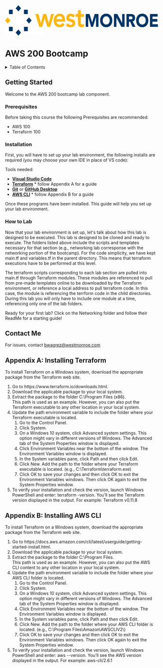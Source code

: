 
<!-- PROJECT LOGO -->
<br />
<div align="left">
  <a href="https://github.com/Benwagrez/AWS-200-Bootcamp/">
    <img src="Setup/images/wmlogo.png" alt="Logo" width="540" height="100">
  </a>
</div>
<h1> AWS 200 Bootcamp </h1>

<!-- TABLE OF CONTENTS -->
<details>
  <summary>Table of Contents</summary>
  <ol>
    <li>
      <a href="#getting-started">Getting Started</a>
      <ul>
        <li><a href="#prerequisites">Prerequisites</a></li>
        <li><a href="#installation">Installation</a></li>
        <li><a href="#how-to-lab">How to Lab</a></li>
      </ul>
    </li>
    <li>
      <a href="#contact-me">Contact Me</a>
    </li>
    <li>
      <a href="#appendix-a:-installing-terraform">Appendix A: Installing Terraform</a>
    </li>
    <li>
      <a href="#appendix-b:-installing-aws-cli">Appendix B: Installing AWS CLI</a>
    </li>
  </ol>
</details>

## Getting Started

Welcome to the AWS 200 bootcamp lab component. 

### Prerequisites

Before taking this course the following Prerequisites are recommended:
* AWS 100 
* Terraform 100 

### Installation

 First, you will have to set up your lab environment, the following installs are required (you may choose your own IDE in place of VS code):

Tools needed:
* <a href="https://code.visualstudio.com/"><strong>Visual Studio Code</strong></a>
* <a href="https://www.terraform.io/downloads"><strong>Terraform</strong></a> * follow Appendix A for a guide
* <a href="https://git-scm.com/downloads"><strong>Git</strong></a> or <a href="https://desktop.github.com/"><strong>GitHub Desktop</strong></a>
* <a href="https://docs.aws.amazon.com/cli/latest/userguide/getting-started-install.html"><strong>AWS CLI</strong></a> * follow Appendix B for a guide

Once these programs have been installed. This guide will help you set up your lab environment.


### How to Lab

Now that your lab environment is set up, let's talk about how this lab is designed to be executed. This lab is designed to be cloned and ready to execute. The folders listed above include the scripts and templates necessary for that section (e.g., networking lab corresponse with the networking portion of the bootcamp). For the code simplicity, we have kept main.tf and variables.tf in the parent directory. This means that terraform executions have to be performed at this level.

The terraform scripts corresponding to each lab section are pulled into main.tf through Terraform modules. These modules are referenced to pull from pre-made templates online to be downloaded by the Terraform environment, or reference a local address to pull terraform code. In this case, the module is referencing the terrform code in the child directories. During this lab you will only have to include one module at a time, referencing only one of the lab folders. 

Ready for your first lab? Click on the Networking folder and follow their ReadMe for a starting guide!

## Contact Me

For issues, contact bwagrez@westmonroe.com


## Appendix A: Installing Terraform

To install Terraform on a Windows system, download the appropriate package from the Terraform web site.

<ol>
    <li>Go to https://www.terraform.io/downloads.html.</li>
    <li>Download the applicable package to your local system.</li>
    <li>Extract the package to the folder C:\Program Files (x86).</li>
   This path is used as an example. However, you can also put the Terraform executable to any other location in your local system.
    <li>Update the path environment variable to include the folder where your Terraform executable is located.
        <ol type-"a">
            <li>Go to the Control Panel.</li>
            <li>Click System.</li>
            <li>On a Windows 10 system, click Advanced system settings. This option might vary in different versions of Windows.
                The Advanced tab of the System Properties window is displayed.</li>
            <li>Click Environment Variables near the bottom of the window.
                The Environment Variables window is displayed.</li>
            <li>In the System variables pane, click Path and then click Edit.</li>
            <li>Click New. Add the path to the folder where your Terraform executable is located.
                (e.g., C:\Terraform\terraform.exe)</li>
            <li>Click OK to save your changes and then click OK to exit the Environment Variables windows. Then click OK again to exit the System Properties window.</li>
        </ol>
    </li>
    <li>To verify your installation and check the version, launch Windows PowerShell and enter: terraform -version.
    You’ll see the Terraform version displayed in the output. For example: Terraform v0.11.8</li>
</ol>

## Appendix B: Installing AWS CLI

To install Terraform on a Windows system, download the appropriate package from the Terraform web site.

<ol>
    <li>Go to https://docs.aws.amazon.com/cli/latest/userguide/getting-started-install.html.</li>
    <li>Download the applicable package to your local system.</li>
    <li>Extract the package to the folder C:\Program Files.</li>
   This path is used as an example. However, you can also put the AWS CLI content to any other location in your local system. 
    <li>Update the path environment variable to include the folder where your AWS CLI folder is located.
        <ol type-"a">
            <li>Go to the Control Panel.</li>
            <li>Click System.</li>
            <li>On a Windows 10 system, click Advanced system settings. This option might vary in different versions of Windows.
                The Advanced tab of the System Properties window is displayed.</li>
            <li>Click Environment Variables near the bottom of the window.
                The Environment Variables window is displayed.</li>
            <li>In the System variables pane, click Path and then click Edit.</li>
            <li>Click New. Add the path to the folder where your AWS CLI folder is located.
                (e.g., C:\Program Files\Amazon\AWSCLIV2\)</li>
            <li>Click OK to save your changes and then click OK to exit the Environment Variables windows. Then click OK again to exit the System Properties window.</li>
        </ol>
    </li>
    <li>To verify your installation and check the version, launch Windows PowerShell and enter: aws --version.
    You’ll see the AWS version displayed in the output. For example: aws-cli/2.6.1</li>
</ol>